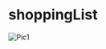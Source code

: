 # shoppingList
![Pic1](https://user-images.githubusercontent.com/39098684/106403473-958da900-6437-11eb-9d0f-11607dcd371c.png)

